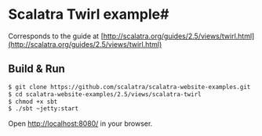 # Scalatra Twirl example#

Corresponds to the guide at [http://scalatra.org/guides/2.5/views/twirl.html](http://scalatra.org/guides/2.5/views/twirl.html)

## Build & Run ##

```sh
$ git clone https://github.com/scalatra/scalatra-website-examples.git
$ cd scalatra-website-examples/2.5/views/scalatra-twirl
$ chmod +x sbt
$ ./sbt ~jetty:start
```

Open [http://localhost:8080/](http://localhost:8080/) in your browser.
